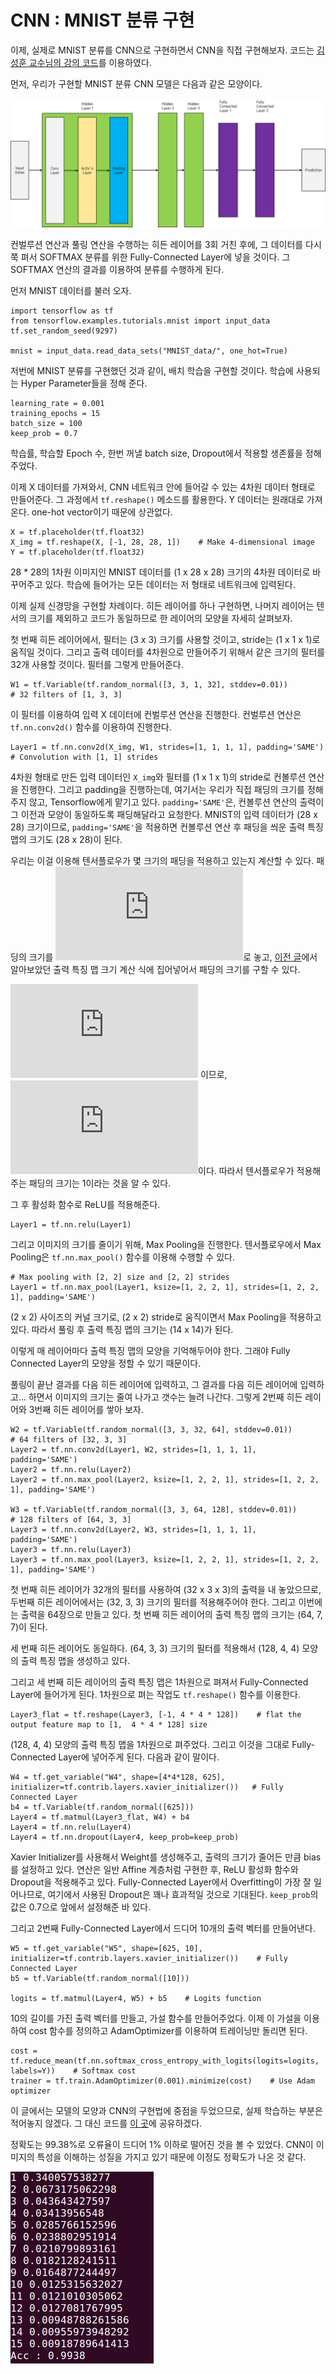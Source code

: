 # CNN : MNIST 분류 구현
이제, 실제로 MNIST 분류를 CNN으로 구현하면서 CNN을 직접 구현해보자. 코드는 [김성훈 교수님의 강의 코드](https://github.com/hunkim/DeepLearningZeroToAll/blob/master/lab-11-2-mnist_deep_cnn.py)를 이용하였다.

먼저, 우리가 구현할 MNIST 분류 CNN 모델은 다음과 같은 모양이다.

![](../image/CNN51.png)

컨벌루션 연산과 풀링 연산을 수행하는 히든 레이어를 3회 거친 후에, 그 데이터를 다시 쭉 펴서 SOFTMAX 분류를 위한 Fully-Connected Layer에 넣을 것이다. 그 SOFTMAX 연산의 결과를 이용하여 분류를 수행하게 된다.

먼저 MNIST 데이터를 불러 오자.

```
import tensorflow as tf
from tensorflow.examples.tutorials.mnist import input_data
tf.set_random_seed(9297)

mnist = input_data.read_data_sets("MNIST_data/", one_hot=True)
```

저번에 MNIST 분류를 구현했던 것과 같이, 배치 학습을 구현할 것이다. 학습에 사용되는 Hyper Parameter들을 정해 준다.

```
learning_rate = 0.001
training_epochs = 15
batch_size = 100
keep_prob = 0.7
```

학습률, 학습할 Epoch 수, 한번 꺼낼 batch size, Dropout에서 적용할 생존률을 정해 주었다.

이제 X 데이터를 가져와서, CNN 네트워크 안에 들어갈 수 있는 4차원 데이터 형태로 만들어준다. 그 과정에서 `tf.reshape()` 메소드를 활용한다. Y 데이터는 원래대로 가져온다. one-hot vector이기 때문에 상관없다.

```
X = tf.placeholder(tf.float32)
X_img = tf.reshape(X, [-1, 28, 28, 1])    # Make 4-dimensional image
Y = tf.placeholder(tf.float32)
```

28 * 28의 1차원 이미지인 MNIST 데이터를 (1 x 28 x 28) 크기의 4차원 데이터로 바꾸어주고 있다. 학습에 들어가는 모든 데이터는 저 형태로 네트워크에 입력된다.

이제 실제 신경망을 구현할 차례이다. 히든 레이어를 하나 구현하면, 나머지 레이어는 텐서의 크기를 제외하고 코드가 동일하므로 한 레이어의 모양을 자세히 살펴보자.

첫 번째 히든 레이어에서, 필터는 (3 x 3) 크기를 사용할 것이고, stride는 (1 x 1 x 1)로 움직일 것이다. 그리고 출력 데이터를 4차원으로 만들어주기 위해서 같은 크기의 필터를 32개 사용할 것이다. 필터를 그렇게 만들어준다.

```
W1 = tf.Variable(tf.random_normal([3, 3, 1, 32], stddev=0.01))          # 32 filters of [1, 3, 3]
```

이 필터를 이용하여 입력 X 데이터에 컨벌루션 연산을 진행한다. 컨벌루션 연산은 `tf.nn.conv2d()` 함수를 이용하여 진행한다.

```
Layer1 = tf.nn.conv2d(X_img, W1, strides=[1, 1, 1, 1], padding='SAME')  # Convolution with [1, 1] strides
```

4차원 형태로 만든 입력 데이터인 `X_img`와 필터를 (1 x 1 x 1)의 stride로 컨볼루션 연산을 진행한다. 그리고 padding을 진행하는데, 여기서는 우리가 직접 패딩의 크기를 정해주지 않고, Tensorflow에게 맡기고 있다. `padding='SAME'`은, 컨볼루션 연산의 출력이 그 이전과 모양이 동일하도록 패딩해달라고 요청한다. MNIST의 입력 데이터가 (28 x 28) 크기이므로, `padding='SAME'`을 적용하면 컨볼루션 연산 후 패딩을 씌운 출력 특징 맵의 크기도 (28 x 28)이 된다.

우리는 이걸 이용해 텐서플로우가 몇 크기의 패딩을 적용하고 있는지 계산할 수 있다. 패딩의 크기를 ![](https://latex.codecogs.com/gif.latex?x)로 놓고, [이전 글](https://github.com/MagmaTart/DeepLearningStudy/blob/master/Soomin/summarys/29_CNN4.md)에서 알아보았던 출력 특징 맵 크기 계산 식에 집어넣어서 패딩의 크기를 구할 수 있다.

![](https://latex.codecogs.com/gif.latex?%5Cfrac%7B28%20&plus;%202x%20-%203%7D%7B1%7D%20&plus;%201%20%3D%2028) 이므로,  ![](https://latex.codecogs.com/gif.latex?x%20%3D%201)이다. 따라서 텐서플로우가 적용해주는 패딩의 크기는 1이라는 것을 알 수 있다.

그 후 활성화 함수로 ReLU를 적용해준다.

```
Layer1 = tf.nn.relu(Layer1)
```

그리고 이미지의 크기를 줄이기 위해, Max Pooling을 진행한다. 텐서플로우에서 Max Pooling은 `tf.nn.max_pool()` 함수를 이용해 수행할 수 있다.

```
# Max pooling with [2, 2] size and [2, 2] strides
Layer1 = tf.nn.max_pool(Layer1, ksize=[1, 2, 2, 1], strides=[1, 2, 2, 1], padding='SAME')
```

(2 x 2) 사이즈의 커널 크기로, (2 x 2) stride로 움직이면서 Max Pooling을 적용하고 있다. 따라서 풀링 후 출력 특징 맵의 크기는 (14 x 14)가 된다.

이렇게 매 레이어마다 출력 특징 맵의 모양을 기억해두어야 한다. 그래야 Fully Connected Layer의 모양을 정할 수 있기 때문이다.

풀링이 끝난 결과를 다음 히든 레이어에 입력하고, 그 결과를 다음 히든 레이어에 입력하고... 하면서 이미지의 크기는 줄여 나가고 갯수는 늘려 나간다. 그렇게 2번째 히든 레이어와 3번째 히든 레이어를 쌓아 보자.

```
W2 = tf.Variable(tf.random_normal([3, 3, 32, 64], stddev=0.01))         # 64 filters of [32, 3, 3]
Layer2 = tf.nn.conv2d(Layer1, W2, strides=[1, 1, 1, 1], padding='SAME')
Layer2 = tf.nn.relu(Layer2)
Layer2 = tf.nn.max_pool(Layer2, ksize=[1, 2, 2, 1], strides=[1, 2, 2, 1], padding='SAME')

W3 = tf.Variable(tf.random_normal([3, 3, 64, 128], stddev=0.01))        # 128 filters of [64, 3, 3]
Layer3 = tf.nn.conv2d(Layer2, W3, strides=[1, 1, 1, 1], padding='SAME')
Layer3 = tf.nn.relu(Layer3)
Layer3 = tf.nn.max_pool(Layer3, ksize=[1, 2, 2, 1], strides=[1, 2, 2, 1], padding='SAME')
```

첫 번째 히든 레이어가 32개의 필터를 사용하여 (32 x 3 x 3)의 출력을 내 놓았으므로, 두번째 히든 레이어에서는 (32, 3, 3) 크기의 필터를 적용해주어야 한다. 그리고 이번에는 출력을 64장으로 만들고 있다. 첫 번째 히든 레이어의 출력 특징 맵의 크기는 (64, 7, 7)이 된다.

세 번째 히든 레이어도 동일하다. (64, 3, 3) 크기의 필터를 적용해서 (128, 4, 4) 모양의 출력 특징 맵을 생성하고 있다.

그리고 세 번째 히든 레이어의 출력 특징 맵은 1차원으로 펴져서 Fully-Connected Layer에 들어가게 된다. 1차원으로 펴는 작업도 `tf.reshape()` 함수를 이용한다.

```
Layer3_flat = tf.reshape(Layer3, [-1, 4 * 4 * 128])    # flat the output feature map to [1,  4 * 4 * 128] size
```

(128, 4, 4) 모양의 출력 특징 맵을 1차원으로 펴주었다. 그리고 이것을 그대로 Fully-Connected Layer에 넣어주게 된다. 다음과 같이 말이다.

```
W4 = tf.get_variable("W4", shape=[4*4*128, 625], initializer=tf.contrib.layers.xavier_initializer())   # Fully Connected Layer
b4 = tf.Variable(tf.random_normal([625]))
Layer4 = tf.matmul(Layer3_flat, W4) + b4
Layer4 = tf.nn.relu(Layer4)
Layer4 = tf.nn.dropout(Layer4, keep_prob=keep_prob)
```

Xavier Initializer를 사용해서 Weight를 생성해주고, 출력의 크기가 줄어든 만큼 bias를 설정하고 있다. 연산은 일반 Affine 계층처럼 구현한 후, ReLU 활성화 함수와 Dropout을 적용해주고 있다. Fully-Connected Layer에서 Overfitting이 가장 잘 일어나므로, 여기에서 사용된 Dropout은 꽤나 효과적일 것으로 기대된다. `keep_prob`의 값은 0.7으로 앞에서 설정해준 바 있다.

그리고 2번째 Fully-Connected Layer에서 드디어 10개의 출력 벡터를 만들어낸다.

```
W5 = tf.get_variable("W5", shape=[625, 10], initializer=tf.contrib.layers.xavier_initializer())    # Fully Connected Layer
b5 = tf.Variable(tf.random_normal([10]))

logits = tf.matmul(Layer4, W5) + b5    # Logits function
```

10의 길이를 가진 출력 벡터를 만들고, 가설 함수를 만들어주었다. 이제 이 가설을 이용하여 cost 함수를 정의하고 AdamOptimizer를 이용하여 트레이닝만 돌리면 된다.

```
cost = tf.reduce_mean(tf.nn.softmax_cross_entropy_with_logits(logits=logits, labels=Y))    # Softmax cost
trainer = tf.train.AdamOptimizer(0.001).minimize(cost)    # Use Adam optimizer
```

이 글에서는 모델의 모양과 CNN의 구현법에 중점을 두었으므로, 실제 학습하는 부분은 적어놓지 않겠다. 그 대신 코드를 [이 곳]()에 공유하겠다.

정확도는 99.38%로 오류율이 드디어 1% 이하로 떨어진 것을 볼 수 있었다. CNN이 이미지의 특성을 이해하는 성질을 가지고 있기 때문에 이정도 정확도가 나온 것 같다.

![](../image/CNN52.PNG)
